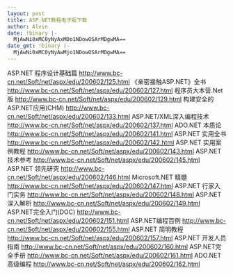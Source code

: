 ```yaml
---
layout: post
title: ASP.NET教程电子版下载
author: Alvin
date: !binary |-
  MjAwNi0xMC0yNyAxMDo1NDowOSArMDgwMA==
date_gmt: !binary |-
  MjAwNi0xMC0yNyAwMjo1NDowOSArMDgwMA==
---
```

ASP.NET 程序设计基础篇
<a href="http://www.bc-cn.net/Soft/net/aspx/edu/200602/125.html" target="_blank">http://www.bc-cn.net/Soft/net/aspx/edu/200602/125.html</a>
《亲密接触ASP.NET》全书
<a href="http://www.bc-cn.net/Soft/net/aspx/edu/200602/127.html" target="_blank">http://www.bc-cn.net/Soft/net/aspx/edu/200602/127.html</a>
程序员大本营.Net版
<a href="http://www.bc-cn.net/Soft/net/aspx/edu/200602/129.html" target="_blank">http://www.bc-cn.net/Soft/net/aspx/edu/200602/129.html</a>
构建安全的ASP.NET应用(CHM)
<a href="http://www.bc-cn.net/Soft/net/aspx/edu/200602/133.html" target="_blank">http://www.bc-cn.net/Soft/net/aspx/edu/200602/133.html</a>
ASP.NET/XML深入编程技术
<a href="http://www.bc-cn.net/Soft/net/aspx/edu/200602/137.html" target="_blank">http://www.bc-cn.net/Soft/net/aspx/edu/200602/137.html</a>
ADO.NET 本质论
<a href="http://www.bc-cn.net/Soft/net/aspx/edu/200602/141.html" target="_blank">http://www.bc-cn.net/Soft/net/aspx/edu/200602/141.html</a>
ASP.NET 实用全书
<a href="http://www.bc-cn.net/Soft/net/aspx/edu/200602/142.html" target="_blank">http://www.bc-cn.net/Soft/net/aspx/edu/200602/142.html</a>
ASP.NET 实用案例教程
<a href="http://www.bc-cn.net/Soft/net/aspx/edu/200602/143.html" target="_blank">http://www.bc-cn.net/Soft/net/aspx/edu/200602/143.html</a>
ASP.NET 技术参考
<a href="http://www.bc-cn.net/Soft/net/aspx/edu/200602/145.html" target="_blank">http://www.bc-cn.net/Soft/net/aspx/edu/200602/145.html</a>
ASP.NET 领先研究
<a href="http://www.bc-cn.net/Soft/net/aspx/edu/200602/146.html" target="_blank">http://www.bc-cn.net/Soft/net/aspx/edu/200602/146.html</a>
Microsoft.NET 精髓
<a href="http://www.bc-cn.net/Soft/net/aspx/edu/200602/147.html" target="_blank">http://www.bc-cn.net/Soft/net/aspx/edu/200602/147.html</a>
ASP.NET 行家入门实务
<a href="http://www.bc-cn.net/Soft/net/aspx/edu/200602/148.html" target="_blank">http://www.bc-cn.net/Soft/net/aspx/edu/200602/148.html</a>
ASP.NET 深入解析
<a href="http://www.bc-cn.net/Soft/net/aspx/edu/200602/149.html" target="_blank">http://www.bc-cn.net/Soft/net/aspx/edu/200602/149.html</a>
ASP.NET完全入门(DOC)
<a href="http://www.bc-cn.net/Soft/net/aspx/edu/200602/151.html" target="_blank">http://www.bc-cn.net/Soft/net/aspx/edu/200602/151.html</a>
ASP.NET编程百例
<a href="http://www.bc-cn.net/Soft/net/aspx/edu/200602/155.html" target="_blank">http://www.bc-cn.net/Soft/net/aspx/edu/200602/155.html</a>
ASP.NET 简明教程
<a href="http://www.bc-cn.net/Soft/net/aspx/edu/200602/157.html" target="_blank">http://www.bc-cn.net/Soft/net/aspx/edu/200602/157.html</a>
ASP.NET 开发人员指南
<a href="http://www.bc-cn.net/Soft/net/aspx/edu/200602/160.html" target="_blank">http://www.bc-cn.net/Soft/net/aspx/edu/200602/160.html</a>
ASP.NET完全手册
<a href="http://www.bc-cn.net/Soft/net/aspx/edu/200602/161.html" target="_blank">http://www.bc-cn.net/Soft/net/aspx/edu/200602/161.html</a>
ADO.NET 高级编程
<a href="http://www.bc-cn.net/Soft/net/aspx/edu/200602/162.html" target="_blank">http://www.bc-cn.net/Soft/net/aspx/edu/200602/162.html</a>

